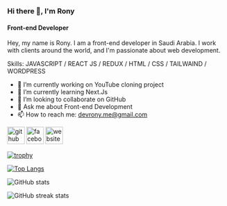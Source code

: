 <!-- ![Front-end Developer](https://scontent.fruh6-1.fna.fbcdn.net/v/t39.30808-6/317324151_1298488134318573_2750064048605345794_n.png?_nc_cat=101&ccb=1-7&_nc_sid=e3f864&_nc_ohc=xOhFZm0pFgIAX-BRfHr&_nc_ht=scontent.fruh6-1.fna&oh=00_AfCkRKiqcn8temsK0bK5WsGnjp1zDYgjShxq-VoNnLtKJg&oe=63877F31)
 -->
### Hi there 👋, I'm Rony
#### Front-end Developer

Hey, my name is Rony. I am a front-end developer in Saudi Arabia. I work with clients around the world, and I'm passionate about web development.

Skills: JAVASCRIPT / REACT JS / REDUX / HTML / CSS / TAILWAIND / WORDPRESS

- 🔭 I’m currently working on YouTube cloning project  
- 🌱 I’m currently learning Next.Js 
- 👯 I’m looking to collaborate on GitHub 
- 💬 Ask me about Front-end Development 
- 📫 How to reach me: devrony.me@gmail.com 


[<img src='https://cdn.jsdelivr.net/npm/simple-icons@3.0.1/icons/github.svg' alt='github' height='40'>](https://github.com/MdRonyMiah)  [<img src='https://cdn.jsdelivr.net/npm/simple-icons@3.0.1/icons/facebook.svg' alt='facebook' height='40'>](https://www.facebook.com/devrony.me)  [<img src='https://cdn.jsdelivr.net/npm/simple-icons@3.0.1/icons/icloud.svg' alt='website' height='40'>](https://devrony.com/)  

[![trophy](https://github-profile-trophy.vercel.app/?username=MdRonyMiah)](https://github.com/ryo-ma/github-profile-trophy)

[![Top Langs](https://github-readme-stats.vercel.app/api/top-langs/?username=MdRonyMiah)](https://github.com/anuraghazra/github-readme-stats)

![GitHub stats](https://github-readme-stats.vercel.app/api?username=MdRonyMiah&show_icons=true)  

![GitHub streak stats](https://streak-stats.demolab.com/?user=MdRonyMiah)  

